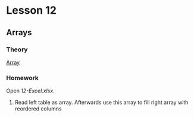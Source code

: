 # Lesson 12
## Arrays

### Theory
[Array](https://www.excel-easy.com/vba/array.html)

### Homework
Open *12-Excel.xlsx*.
<ol>
<li>Read left table as array. Afterwards use this array to fill right array with reordered columns</li>
</ol>

